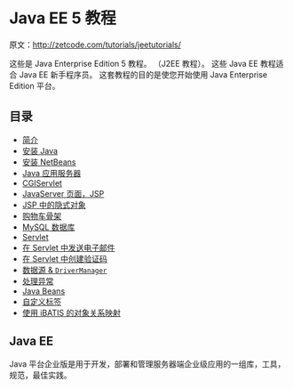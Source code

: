 # Java EE 5 教程

原文：http://zetcode.com/tutorials/jeetutorials/

这些是 Java Enterprise Edition 5 教程。 （J2EE 教程）。 这些 Java EE 教程适合 Java EE 新手程序员。 这套教程的目的是使您开始使用 Java Enterprise Edition 平台。

## 目录

*   [简介](introduction/)
*   [安装 Java](installjava/)
*   [安装 NetBeans](installnetbeans6/)
*   [Java 应用服务器](javaservers/)
*   [CGIServlet](resincgiservlet/)
*   [JavaServer 页面，JSP](jsp/)
*   [JSP 中的隐式对象](implicitobjects/)
*   [购物车骨架](cart/)
*   [MySQL 数据库](mysqldatabase/)
*   [Servlet](servlets/)
*   [在 Servlet 中发送电子邮件](sendingemail/)
*   [在 Servlet 中创建验证码](captcha/)
*   [数据源 & `DriverManager`](datasource/)
*   [处理异常](exceptions/)
*   [Java Beans](javabeans/)
*   [自定义标签](customjsptags/)
*   [使用 iBATIS 的对象关系映射](ibatis/)

## Java EE

Java 平台企业版是用于开发，部署和管理服务器端企业级应用的一组库，工具，规范，最佳实践。